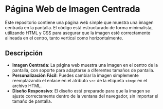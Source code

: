 # Página Web de Imagen Centrada

Este repositorio contiene una página web simple que muestra una imagen centrada en la pantalla. El código está estructurado de forma minimalista, utilizando HTML y CSS para asegurar que la imagen esté correctamente alineada en el centro, tanto vertical como horizontalmente.

## Descripción

- **Imagen Centrada**: La página web muestra una imagen en el centro de la pantalla, con soporte para adaptarse a diferentes tamaños de pantalla.
- **Personalización Fácil**: Puedes cambiar la imagen simplemente reemplazando el enlace en el atributo `src` de la etiqueta `<img>` en el archivo HTML.
- **Diseño Responsivo**: El diseño está preparado para que la imagen se ajuste correctamente dentro de la ventana del navegador, sin importar el tamaño de pantalla.
